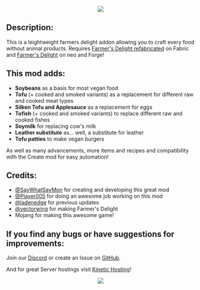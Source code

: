 <p align="center">
  <img src="https://media.forgecdn.net/attachments/description/928290/description_5c0e8448-1bea-4a65-978a-b330c8488514.png" />
</p>

Description:
------------

This is a leightweight farmers delight addon allowing you to craft every food without animal products. Requires [Farmer's Delight refabricated](https://github.com/MehVahdJukaar/FarmersDelightRefabricated) on Fabric and [Farmer's Delight](https://www.curseforge.com/linkout?remoteUrl=https://modrinth.com/mod/farmers-delight) on neo and Forge!

This mod adds:
--------------

*   **Soybeans** as a basis for most vegan food
*   **Tofu** (+ cooked and smoked variants) as a replacement for different raw and cooked meat types
*   **Silken Tofu and Applesauce** as a replacement for eggs
*   **Tofish** (+ cooked and smoked variants) to replace different raw and cooked fishes
*   **Soymilk** for replacing cow's milk
*   **Leather substitute** as… well, a substitute for leather
*   **Tofu patties** to make vegan burgers

As well as many advancements, more items and recipes and compatibility with the Create mod for easy automation!

Credits:
--------

*   [@SayWhatSayMon](https://modrinth.com/user/SayWhatSayMon) for creating and developing this great mod
*   [@Player005](https://www.curseforge.com/linkout?remoteUrl=https://modrinth.com/user/Player005) for doing an awesome job working on this mod
*   [@ladenedge](https://www.curseforge.com/linkout?remoteUrl=https://github.com/ladenedge) for previous updates
*   [@vectorwing](https://www.curseforge.com/linkout?remoteUrl=https://modrinth.com/user/vectorwing) for making Farmer's Delight
*   Mojang for making this awesome game!

If you find any bugs or have suggestions for improvements:
----------------------------------------------------------

Join our [Discord](https://discord.gg/RPTb6wXktx) or create an Issue on [GitHub](https://github.com/SayWhatSayMon/VeganDelight/issues).

And for great Server hostings visit [Kinetic Hosting](https://billing.kinetichosting.net/aff.php?aff=642)!

<p align="center">
  <a href="https://billing.kinetichosting.net/aff.php?aff=642"><img src="https://media.forgecdn.net/attachments/description/928290/description_6557be4d-b2d2-4841-bca0-d44c393653f3.png" /></a>
</p>
